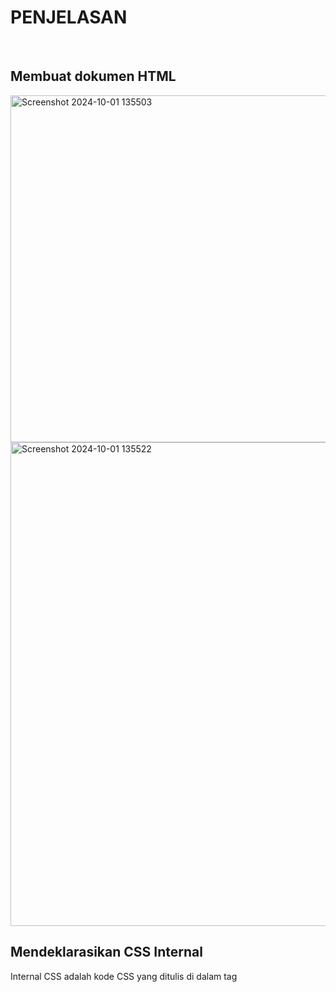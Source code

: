 <h1>PENJELASAN</h1>
<br>
<h2>Membuat dokumen HTML</h2>
<img width="555" alt="Screenshot 2024-10-01 135503" src="https://github.com/user-attachments/assets/faff9ab8-0070-4508-867d-078ffbf4169c">
<img width="774" alt="Screenshot 2024-10-01 135522" src="https://github.com/user-attachments/assets/8ad835f7-1d7d-4c8a-ae5b-a20f29f4fda3">
<br>
<h2>Mendeklarasikan CSS Internal</h2>
<p>Internal CSS adalah kode CSS yang ditulis di dalam tag <style> dan kode HTML dituliskan di bagian atas (header) file HTML. Internal CSS dapat digunakan untuk membuat tampilan pada satu halaman website dan tidak digunakan pada halaman website yang lain.</p>
<p>Contoh Internal CSS</p>
<img width="386" alt="Screenshot 2024-10-01 135900" src="https://github.com/user-attachments/assets/e3268cc9-8c76-401f-88bd-1575d73de98a">
<img width="767" alt="Screenshot 2024-10-01 140055" src="https://github.com/user-attachments/assets/23a4b134-fce0-46f2-b4eb-376140fbabd3"><br>
<h2>Menambahkan Inline CSS</h2>
  <P>Inline CSS adalah kode CSS yang ditulis langsung pada atribut elemen HTML. Setiap elemen HTML memiliki atribut style, di situ lah inline CSS ditulis.</p>
  <img width="493" alt="Screenshot 2024-10-04 102537" src="https://github.com/user-attachments/assets/e7147ac5-8bbd-4a33-8f12-ad722673e10f">
<img width="767" alt="Screenshot 2024-10-04 102557" src="https://github.com/user-attachments/assets/3563201c-43c7-45ce-b4de-b1c2c7bd16cf"><br>
<h2>Membuat CSS Eksternal</h2>
  <p>Eksternal CSS adalah kode CSS yang ditulis terpisah dengan kode HTML Eksternal CSS ditulis di sebuah file khusus yang berekstensi .css. File eksternal CSS biasanya diletakkan setelah bagian <head> pada halaman.</p>
  <p>Untuk menggunakan file style.css dalam HTML, Anda perlu menambahkannya ke dalam file HTML. Dengan menggunakan tag <link> berikut contohnya.</p>
  <img width="458" alt="Screenshot 2024-10-04 102833" src="https://github.com/user-attachments/assets/2167ee97-2fb1-41f7-be99-3366b3a4a723">
 <br>
<h2>Menambahkan CSS Selector</h2>
<p>Class selector</P>
<p>Selector ini menargetkan elemen berdasarkan atribut class. Menggunakan class selector yang diawali dengan tanda titik (.) sangat disarankan apabila kamu ingin beberapa elemen memiliki style sama untuk menciptakan konsistensi dalam desain.</P>
  
<p>ID selector</p>
<p>ID selector menargetkan elemen berdasarkan atribut ID-nya.</p>
<P>ID dirancang untuk elemen yang unik dan harus berbeda dari elemen lainnya di halaman web. Oleh karena itu, ID selector sangat disarankan bagi elemen dengan style khusus yang berbeda dari lainnya.
Untuk menandai elemen dengan ID selector, kamu dapat menggunakan tanda pagar (#) sebelum nama ID.</P>
<img width="350" alt="Screenshot 2024-10-04 103446" src="https://github.com/user-attachments/assets/44f53375-fd53-45bc-b627-cb5657d0cf72">
<img width="776" alt="Screenshot 2024-10-04 103431" src="https://github.com/user-attachments/assets/58bc4e56-9d64-4dcf-8e26-d76faaa6988e">


